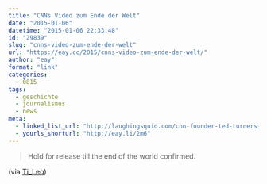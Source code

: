```yaml
---
title: "CNNs Video zum Ende der Welt"
date: "2015-01-06"
datetime: "2015-01-06 22:33:48"
id: "29839"
slug: "cnns-video-zum-ende-der-welt"
url: "https://eay.cc/2015/cnns-video-zum-ende-der-welt/"
author: "eay"
format: "link"
categories:
  - 0815
tags:
  - geschichte
  - journalismus
  - news
meta:
  - linked_list_url: "http://laughingsquid.com/cnn-founder-ted-turners-eerie-cold-war-era-video-made-to-be-broadcast-at-the-end-of-the-world/"
  - yourls_shorturl: "http://eay.li/2m6"
---
```


> Hold for release till the end of the world confirmed.

(via [Ti\_Leo](http://tileo.wordpress.com/2015/01/06/cnns-video-zum-ende-der-welt/))
